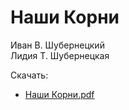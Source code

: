 # Наши Корни

Иван В. Шубернецкий  
Лидия Т. Шубернецкая

Скачать:

* [Наши Корни.pdf](https://github.com/ivan-shubernetskiy/our-roots/raw/master/%D0%9D%D0%B0%D1%88%D0%B8%20%D0%9A%D0%BE%D1%80%D0%BD%D0%B8.pdf)
